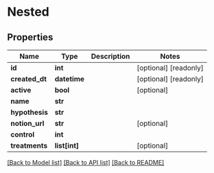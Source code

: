 # Nested


## Properties
Name | Type | Description | Notes
------------ | ------------- | ------------- | -------------
**id** | **int** |  | [optional] [readonly] 
**created_dt** | **datetime** |  | [optional] [readonly] 
**active** | **bool** |  | [optional] 
**name** | **str** |  | 
**hypothesis** | **str** |  | 
**notion_url** | **str** |  | [optional] 
**control** | **int** |  | 
**treatments** | **list[int]** |  | [optional] 

[[Back to Model list]](../README.md#documentation-for-models) [[Back to API list]](../README.md#documentation-for-api-endpoints) [[Back to README]](../README.md)


